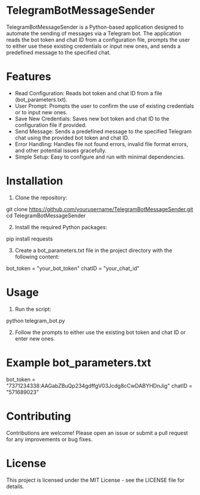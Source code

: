 # TelegramBotMessageSender

TelegramBotMessageSender is a Python-based application designed to automate the sending of messages via a Telegram bot. The application reads the bot token and chat ID from a configuration file, prompts the user to either use these existing credentials or input new ones, and sends a predefined message to the specified chat.

# Features

- Read Configuration: Reads bot token and chat ID from a file (bot_parameters.txt).
- User Prompt: Prompts the user to confirm the use of existing credentials or to input new ones.
- Save New Credentials: Saves new bot token and chat ID to the configuration file if provided.
- Send Message: Sends a predefined message to the specified Telegram chat using the provided bot token and chat ID.
- Error Handling: Handles file not found errors, invalid file format errors, and other potential issues gracefully.
- Simple Setup: Easy to configure and run with minimal dependencies.

# Installation

1. Clone the repository:

git clone https://github.com/yourusername/TelegramBotMessageSender.git
cd TelegramBotMessageSender

2. Install the required Python packages:

pip install requests

3. Create a bot_parameters.txt file in the project directory with the following content:

bot_token = "your_bot_token"
chatID = "your_chat_id"

# Usage

1. Run the script:

python telegram_bot.py

2. Follow the prompts to either use the existing bot token and chat ID or enter new ones.

# Example bot_parameters.txt

bot_token = "7371234338:AAGabZBuQp234gdffgV03Jcdg8cCwDABYHDnJig"
chatID = "571689023"

# Contributing
Contributions are welcome! Please open an issue or submit a pull request for any improvements or bug fixes.

# License
This project is licensed under the MIT License - see the LICENSE file for details.
